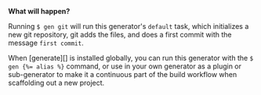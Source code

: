 **What will happen?**

Running `$ gen git` will run this generator's `default` task, which initializes a new git repository, git adds the files, and does a first commit with the message `first commit`.

When [generate][] is installed globally, you can run this generator with the `$ gen {%= alias %}` command, or use in your own generator as a plugin or sub-generator to make it a continuous part of the build workflow when scaffolding out a new project.
